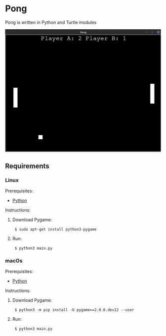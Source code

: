 # Pong

Pong is written in Python and Turtle modules

![Demonstration of pong](demo.gif)

## Requirements

### Linux

Prerequisites:

* [Python][Python-download]

Instructions:

1. Download Pygame:

        $ sudo apt-get install python3-pygame

1. Run:

        $ python3 main.py

### macOs

Prerequisites:

* [Python][Python-download]

Instructions:

1. Download Pygame:

        $ python3 -m pip install -U pygame==2.0.0.dev12 --user

1. Run:

        $ python3 main.py

[Pygame-download-linux]: https://www.pygame.org/wiki/GettingStarted#Unix%20Binary%20Packages
[Pygame-download-macOs]: https://www.pygame.org/wiki/GettingStarted#Mac%20installation
[Python-download]: https://www.python.org/downloads/
